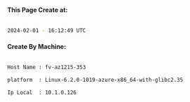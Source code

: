 
   
#### This Page Create at:

```bash

2024-02-01 - 16:12:49 UTC

```

#### Create By Machine:

```bash

Host Name : fv-az1215-353

platform  : Linux-6.2.0-1019-azure-x86_64-with-glibc2.35

Ip Local  : 10.1.0.126

```

